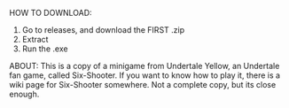 HOW TO DOWNLOAD:
1. Go to releases, and download the FIRST .zip
2. Extract
3. Run the .exe

ABOUT:
This is a copy of a minigame from Undertale Yellow, an Undertale fan game, called Six-Shooter.
If you want to know how to play it, there is a wiki page for Six-Shooter somewhere.
Not a complete copy, but its close enough.
